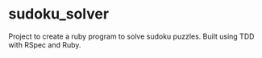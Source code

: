 sudoku_solver
=============

Project to create a ruby program to solve sudoku puzzles. Built using TDD with RSpec and Ruby.
